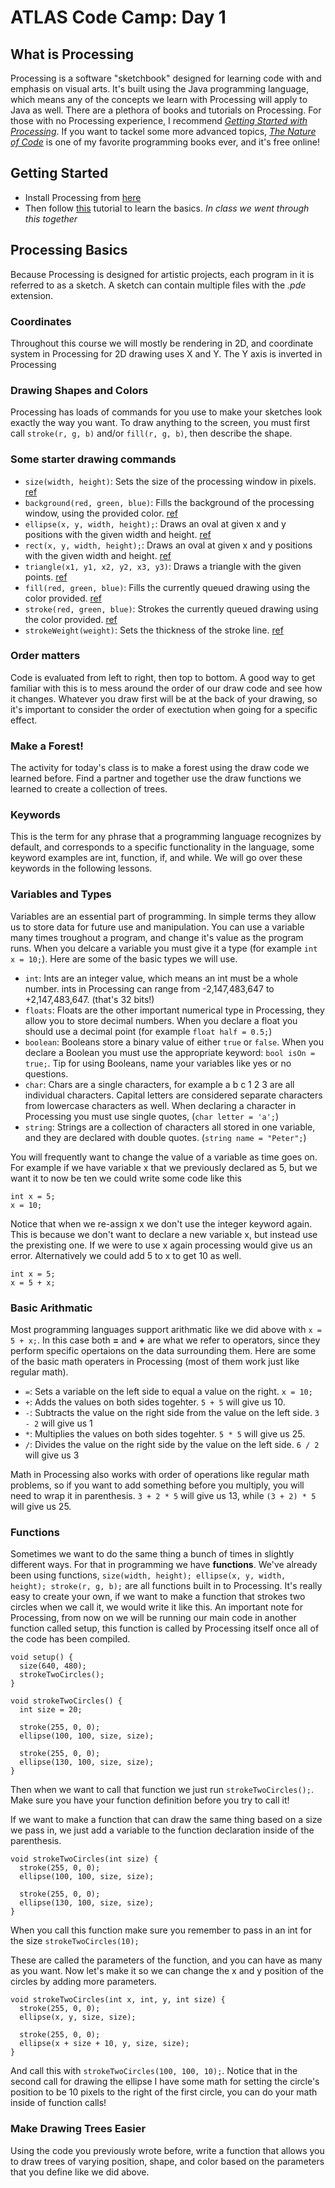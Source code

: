 # ATLAS Code Camp: Day 1

## What is Processing
Processing is a software "sketchbook" designed for learning code with and emphasis on visual arts. It's built using the Java programming language, which means any of the concepts we learn with Processing will apply to Java as well. There are a plethora of books and tutorials on Processing. For those with no Processing experience, I recommend *[Getting Started with Processing](https://www.amazon.com/gp/product/1457187086/ref=as_li_tl?ie=UTF8&camp=1789&creative=390957&creativeASIN=1457187086&linkCode=as2&tag=processing09-20&linkId=JEJC22CTQ5ZF4ZYO)*. If you want to tackel some more advanced topics, *[The Nature of Code](https://natureofcode.com/)* is one of my favorite programming books ever, and it's free online!

## Getting Started
- Install Processing from [here](https://processing.org/download/)
- Then follow [this](https://processing.org/tutorials/gettingstarted/) tutorial to learn the basics. *In class we went through this together*

## Processing Basics
Because Processing is designed for artistic projects, each program in it is referred to as a sketch. A sketch can contain multiple files with the *.pde* extension.

### Coordinates
Throughout this course we will mostly be rendering in 2D, and coordinate system in Processing for 2D drawing uses X and Y. The Y axis is inverted in Processing 

### Drawing Shapes and Colors
Processing has loads of commands for you use to make your sketches look exactly the way you want. To draw anything to the screen, you must first call `stroke(r, g, b)` and/or `fill(r, g, b)`, then describe the shape.

### Some starter drawing commands
- `size(width, height)`: Sets the size of the processing window in pixels. [ref](https://processing.org/reference/size_.html)
- `background(red, green, blue)`: Fills the background of the processing window, using the provided color. [ref](https://processing.org/reference/background_.html)
- `ellipse(x, y, width, height);`: Draws an oval at given x and y positions with the given width and height. [ref](https://processing.org/reference/rect_.html)
- `rect(x, y, width, height);`: Draws an oval at given x and y positions with the given width and height. [ref](https://processing.org/reference/rect_.html)
- `triangle(x1, y1, x2, y2, x3, y3)`: Draws a triangle with the given points. [ref](https://processing.org/reference/triangle_.html)
- `fill(red, green, blue)`: Fills the currently queued drawing using the color provided. [ref](https://processing.org/reference/fill_.html)
- `stroke(red, green, blue)`: Strokes the currently queued drawing using the color provided. [ref](https://processing.org/reference/stroke_.html)
- `strokeWeight(weight)`: Sets the thickness of the stroke line. [ref](https://processing.org/reference/strokeWeight_.html)

### Order matters
Code is evaluated from left to right, then top to bottom. A good way to get familiar with this is to mess around the order of our draw code and see how it changes. Whatever you draw first will be at the back of your drawing, so it's important to consider the order of exectution when going for a specific effect.

### Make a Forest!
The activity for today's class is to make a forest using the draw code we learned before. Find a partner and together use the draw functions we learned to create a collection of trees.

### Keywords
This is the term for any phrase that a programming language recognizes by default, and corresponds to a specific functionality in the language, some keyword examples are int, function, if, and while. We will go over these keywords in the following lessons.

### Variables and Types
Variables are an essential part of programming. In simple terms they allow us to store data for future use and manipulation. You can use a variable many times troughout a program, and change it's value as the program runs. When you delcare a variable you must give it a type (for example `int x = 10;`). Here are some of the basic types we will use.

- `int`: Ints are an integer value, which means an int must be a whole number. ints in Processing can range from -2,147,483,647 to +2,147,483,647. (that's 32 bits!)
-  `floats`: Floats are the other important numerical type in Processing, they allow you to store decimal numbers. When you declare a float you should use a decimal point (for example `float half = 0.5;`)
- `boolean`: Booleans store a binary value of either `true` or `false`. When you declare a Boolean you must use the appropriate keyword: `bool isOn = true;`. Tip for using Booleans, name your variables like yes or no questions.
- `char`: Chars are a single characters, for example a b c 1 2 3 are all individual characters. Capital letters are considered separate characters from lowercase characters as well. When declaring a character in Processing you must use single quotes, (`char letter = 'a';`)
- `string`: Strings are a collection of characters all stored in one variable, and they are declared with double quotes. (`string name = "Peter";`)

You will frequently want to change the value of a variable as time goes on. For example if we have variable x that we previously declared as 5, but we want it to now be ten we could write some code like this
```
int x = 5;
x = 10;
```

Notice that when we re-assign x we don't use the integer keyword again. This is because we don't want to declare a new variable x, but instead use the prexisting one. If we were to use x again processing would give us an error. Alternatively we could add 5 to x to get 10 as well.
```
int x = 5;
x = 5 + x;
```

### Basic Arithmatic
Most programming languages support arithmatic like we did above with `x = 5 + x;`. In this case both **=** and **+** are what we refer to operators, since they perform specific opertaions on the data surrounding them. Here are some of the basic math operaters in Processing (most of them work just like regular math).

- `=`: Sets a variable on the left side to equal a value on the right. `x = 10;`
- `+`: Adds the values on both sides togehter. `5 + 5` will give us 10.
- `-`: Subtracts the value on the right side from the value on the left side. `3 - 2` will give us 1
- `*`: Multiplies the values on both sides togehter. `5 * 5` will give us 25.
- `/`: Divides the value on the right side by the value on the left side. `6 / 2` will give us 3

Math in Processing also works with order of operations like regular math problems, so if you want to add something before you multiply, you will need to wrap it in parenthesis. `3 + 2 * 5` will give us 13, while `(3 + 2) * 5` will give us 25.

### Functions
Sometimes we want to do the same thing a bunch of times in slightly different ways. For that in programming we have **functions**. We've already been using functions, `size(width, height); ellipse(x, y, width, height); stroke(r, g, b);` are all functions built in to Processing. It's really easy to create your own, if we want to make a function that strokes two circles when we call it, we would write it like this. An important note for Processing, from now on we will be running our main code in another function called setup, this function is called by Processing itself once all of the code has been compiled.
```
void setup() {
  size(640, 480);
  strokeTwoCircles();
}

void strokeTwoCircles() {
  int size = 20;

  stroke(255, 0, 0);
  ellipse(100, 100, size, size);

  stroke(255, 0, 0);
  ellipse(130, 100, size, size);
}
```
Then when we want to call that function we just run `strokeTwoCircles();`. Make sure you have your function definition before you try to call it!

If we want to make a function that can draw the same thing based on a size we pass in, we just add a variable to the function declaration inside of the parenthesis. 
```
void strokeTwoCircles(int size) {
  stroke(255, 0, 0);
  ellipse(100, 100, size, size);

  stroke(255, 0, 0);
  ellipse(130, 100, size, size);
}
```
When you call this function make sure you remember to pass in an int for the size `strokeTwoCircles(10);`

These are called the parameters of the function, and you can have as many as you want. Now let's make it so we can change the x and y position of the circles by adding more parameters.
```
void strokeTwoCircles(int x, int, y, int size) {
  stroke(255, 0, 0);
  ellipse(x, y, size, size);

  stroke(255, 0, 0);
  ellipse(x + size + 10, y, size, size);
}
```
And call this with `strokeTwoCircles(100, 100, 10);`. Notice that in the second call for drawing the ellipse I have some math for setting the circle's position to be 10 pixels to the right of the first circle, you can do your math inside of function calls!

### Make Drawing Trees Easier
Using the code you previously wrote before, write a function that allows you to draw trees of varying position, shape, and color based on the parameters that you define like we did above.
